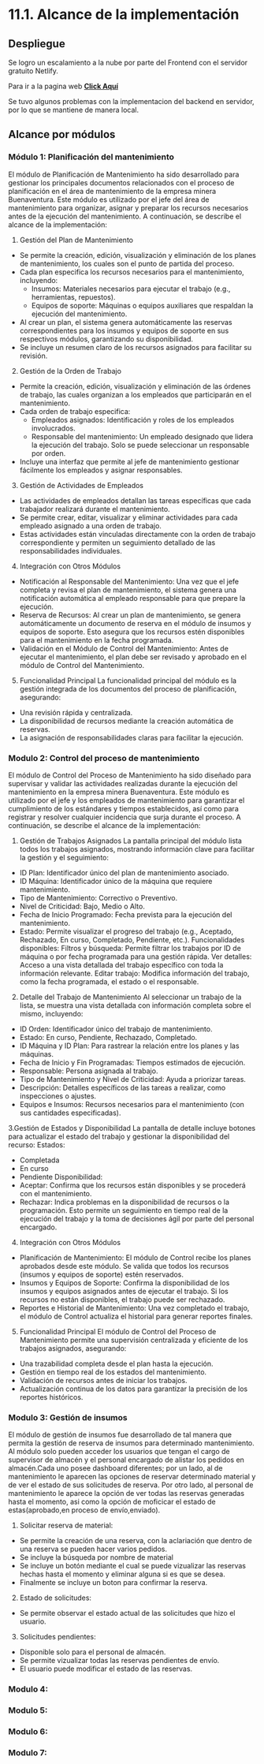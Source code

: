 # 11.1. Alcance de la implementación

## Despliegue
Se logro un escalamiento a la nube por parte del Frontend con el servidor gratuito Netlify.

Para ir a la pagina web   **[Click Aquí](https://buenaventura-dbd.netlify.app)**

Se tuvo algunos problemas con la implementacion del backend en servidor, por lo que se mantiene de manera local.

## Alcance por módulos
### Módulo 1: Planificación del mantenimiento

El módulo de Planificación de Mantenimiento ha sido desarrollado para gestionar los principales documentos relacionados con el proceso de planificación en el área de mantenimiento de la empresa minera Buenaventura. Este módulo es utilizado por el jefe del área de mantenimiento para organizar, asignar y preparar los recursos necesarios antes de la ejecución del mantenimiento. A continuación, se describe el alcance de la implementación:

1. Gestión del Plan de Mantenimiento
- Se permite la creación, edición, visualización y eliminación de los planes de mantenimiento, los cuales son el punto de partida del proceso.
- Cada plan especifica los recursos necesarios para el mantenimiento, incluyendo:
  - Insumos: Materiales necesarios para ejecutar el trabajo (e.g., herramientas, repuestos).
  - Equipos de soporte: Máquinas o equipos auxiliares que respaldan la ejecución del mantenimiento.
- Al crear un plan, el sistema genera automáticamente las reservas correspondientes para los insumos y equipos de soporte en sus respectivos módulos, garantizando su disponibilidad.
- Se incluye un resumen claro de los recursos asignados para facilitar su revisión.

2. Gestión de la Orden de Trabajo
- Permite la creación, edición, visualización y eliminación de las órdenes de trabajo, las cuales organizan a los empleados que participarán en el mantenimiento.
- Cada orden de trabajo especifica:
  - Empleados asignados: Identificación y roles de los empleados involucrados.
  - Responsable del mantenimiento: Un empleado designado que lidera la ejecución del trabajo. Solo se puede seleccionar un responsable por orden.
- Incluye una interfaz que permite al jefe de mantenimiento gestionar fácilmente los empleados y asignar responsables.

3. Gestión de Actividades de Empleados
- Las actividades de empleados detallan las tareas específicas que cada trabajador realizará durante el mantenimiento.
- Se permite crear, editar, visualizar y eliminar actividades para cada empleado asignado a una orden de trabajo.
- Estas actividades están vinculadas directamente con la orden de trabajo correspondiente y permiten un seguimiento detallado de las responsabilidades individuales.

4. Integración con Otros Módulos
- Notificación al Responsable del Mantenimiento: Una vez que el jefe completa y revisa el plan de mantenimiento, el sistema genera una notificación automática al empleado responsable para que prepare la ejecución.
- Reserva de Recursos: Al crear un plan de mantenimiento, se genera automáticamente un documento de reserva en el módulo de insumos y equipos de soporte. Esto asegura que los recursos estén disponibles para el mantenimiento en la fecha programada.
- Validación en el Módulo de Control del Mantenimiento: Antes de ejecutar el mantenimiento, el plan debe ser revisado y aprobado en el módulo de Control del Mantenimiento.

5. Funcionalidad Principal
La funcionalidad principal del módulo es la gestión integrada de los documentos del proceso de planificación, asegurando:

- Una revisión rápida y centralizada.
- La disponibilidad de recursos mediante la creación automática de reservas.
- La asignación de responsabilidades claras para facilitar la ejecución.


### Modulo 2: Control del proceso de mantenimiento

El módulo de Control del Proceso de Mantenimiento ha sido diseñado para supervisar y validar las actividades realizadas durante la ejecución del mantenimiento en la empresa minera Buenaventura. Este módulo es utilizado por el jefe y los empleados de mantenimiento para garantizar el cumplimiento de los estándares y tiempos establecidos, así como para registrar y resolver cualquier incidencia que surja durante el proceso. A continuación, se describe el alcance de la implementación:

1. Gestión de Trabajos Asignados
La pantalla principal del módulo lista todos los trabajos asignados, mostrando información clave para facilitar la gestión y el seguimiento:
- ID Plan: Identificador único del plan de mantenimiento asociado.
- ID Máquina: Identificador único de la máquina que requiere mantenimiento.
- Tipo de Mantenimiento: Correctivo o Preventivo.
- Nivel de Criticidad: Bajo, Medio o Alto.
- Fecha de Inicio Programado: Fecha prevista para la ejecución del mantenimiento.
- Estado: Permite visualizar el progreso del trabajo (e.g., Aceptado, Rechazado, En curso, Completado, Pendiente, etc.).
Funcionalidades disponibles:
Filtros y búsqueda: Permite filtrar los trabajos por ID de máquina o por fecha programada para una gestión rápida.
Ver detalles: Acceso a una vista detallada del trabajo específico con toda la información relevante.
Editar trabajo: Modifica información del trabajo, como la fecha programada, el estado o el responsable.

2. Detalle del Trabajo de Mantenimiento
Al seleccionar un trabajo de la lista, se muestra una vista detallada con información completa sobre el mismo, incluyendo:
- ID Orden: Identificador único del trabajo de mantenimiento.
- Estado: En curso, Pendiente, Rechazado, Completado.
- ID Máquina y ID Plan: Para rastrear la relación entre los planes y las máquinas.
- Fecha de Inicio y Fin Programadas: Tiempos estimados de ejecución.
- Responsable: Persona asignada al trabajo.
- Tipo de Mantenimiento y Nivel de Criticidad: Ayuda a priorizar tareas.
- Descripción: Detalles específicos de las tareas a realizar, como inspecciones o ajustes.
- Equipos e Insumos: Recursos necesarios para el mantenimiento (con sus cantidades especificadas).

3.Gestión de Estados y Disponibilidad
La pantalla de detalle incluye botones para actualizar el estado del trabajo y gestionar la disponibilidad del recurso:
Estados:
- Completada
- En curso
- Pendiente
Disponibilidad:
- Aceptar: Confirma que los recursos están disponibles y se procederá con el mantenimiento.
- Rechazar: Indica problemas en la disponibilidad de recursos o la programación.
Esto permite un seguimiento en tiempo real de la ejecución del trabajo y la toma de decisiones ágil por parte del personal encargado.

4. Integración con Otros Módulos
- Planificación de Mantenimiento:
El módulo de Control recibe los planes aprobados desde este módulo.
Se valida que todos los recursos (insumos y equipos de soporte) estén reservados.
- Insumos y Equipos de Soporte:
Confirma la disponibilidad de los insumos y equipos asignados antes de ejecutar el trabajo.
Si los recursos no están disponibles, el trabajo puede ser rechazado.
- Reportes e Historial de Mantenimiento:
Una vez completado el trabajo, el módulo de Control actualiza el historial para generar reportes finales.

5. Funcionalidad Principal
El módulo de Control del Proceso de Mantenimiento permite una supervisión centralizada y eficiente de los trabajos asignados, asegurando:
- Una trazabilidad completa desde el plan hasta la ejecución.
- Gestión en tiempo real de los estados del mantenimiento.
- Validación de recursos antes de iniciar los trabajos.
- Actualización continua de los datos para garantizar la precisión de los reportes históricos.

### Modulo 3: Gestión de insumos

El módulo de gestión de insumos fue desarrollado de tal manera que permita la gestión de reserva de insumos para determinado mantenimiento. Al módulo solo pueden acceder los usuarios que tengan el cargo de supervisor de almacén y el personal encargado de alistar los pedidos en almacén.Cada uno posee dashboard diferentes; por un lado, al de mantenimiento le aparecen las opciones de reservar determinado material y de ver el estado de sus solicitudes de reserva. Por otro lado, al personal de mantenimiento le aparece la opción de ver todas las reservas generadas hasta el momento, asi como la opción de moficicar el estado de estas(aprobado,en proceso de envío,enviado).
1. Solicitar reserva de material:
- Se permite la creación de una reserva, con la aclariación que dentro de una reserva se pueden hacer varios pedidos.
- Se incluye la búsqueda por nombre de material
- Se incluye un botón mediante el cual se puede vizualizar las reservas hechas hasta el momento y eliminar alguna si es que se desea.
- Finalmente se incluye un boton para confirmar la reserva.
2. Estado de solicitudes:
- Se permite observar el estado actual de las solicitudes que hizo el usuario.

3. Solicitudes pendientes:
- Disponible solo para el personal de almacén.
- Se permite vizualizar todas las reservas pendientes de envío.
- El usuario puede modificar el estado de las reservas.

### Modulo 4:

### Modulo 5:

### Modulo 6:

### Modulo 7:
